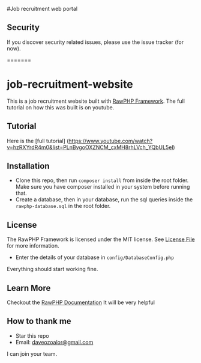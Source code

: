 #Job recruitment web portal

## Security

If you discover security related issues, please use the issue tracker (for now).


=======
# job-recruitment-website
This is a job recruitment website built with [RawPHP Framework](). The full tutorial on how this was built is on youtube.

## Tutorial
Here is the [full tutorial] (https://www.youtube.com/watch?v=hzRXYrdR4m0&list=PLnBvgoOXZNCM_cxMH8rhLVch_YQbUL5el)

## Installation 
* Clone this repo, then run `composer install` from inside the root folder. Make sure you have composer installed in your system before running that.
* Create a database, then in your database, run the sql queries inside the `rawphp-database.sql` in the root folder.


## License

The RawPHP Framework is licensed under the MIT license. See [License File](LICENSE.md) for more information.
* Enter the details of your database in `config/DatabaseConfig.php` 

Everything should start working fine.


## Learn More
Checkout the [RawPHP Documentation](https://github.com/rawphp-framework/rawphp-docs) It will be very helpful

## How to thank me
* Star this repo
* Email: daveozoalor@gmail.com 

I can join your team.
